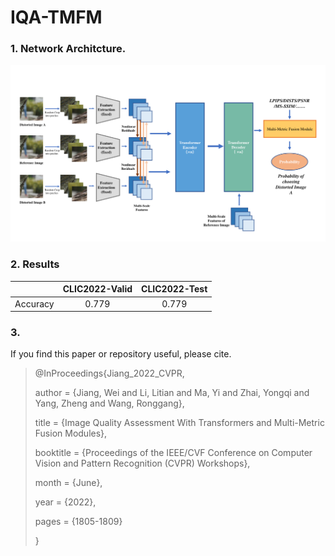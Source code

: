 # IQA-TMFM
### 1. Network Architcture.
![image](figures/network.png)
### 2. Results

| | CLIC2022-Valid | CLIC2022-Test |
| :------: | :-----:| :-----:|
|Accuracy| 0.779 | 0.779 |
### 3. 
If you find this paper or repository useful, please cite.
> @InProceedings{Jiang_2022_CVPR,
> 
>    author    = {Jiang, Wei and Li, Litian and Ma, Yi and Zhai, Yongqi and Yang, Zheng and Wang, Ronggang},
>    
>    title     = {Image Quality Assessment With Transformers and Multi-Metric Fusion Modules},
>    
>    booktitle = {Proceedings of the IEEE/CVF Conference on Computer Vision and Pattern Recognition (CVPR) Workshops},
>    
>    month     = {June},
>    
>    year      = {2022},
>    
>    pages     = {1805-1809}
>    
> }
